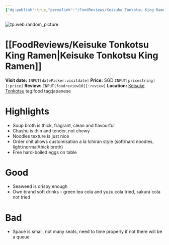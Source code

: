 ```yaml
---
{"dg-publish":true,"permalink":"/FoodReviews/Keisuke Tonkotsu King Ramen/","tags":["food","foodreview","review","ramen","tonkotsu","singapore","japanese"],"noteIcon":""}
---
```


![tp.web.random_picture](https://images.unsplash.com/photo-1479150928156-423a69d91fe0?crop=entropy&cs=tinysrgb&fit=crop&fm=jpg&h=200&ixid=MnwxfDB8MXxyYW5kb218MHx8cmFtZW4sZm9vZCxyZXN0YXVyYW50LGRpbmluZ3x8fHx8fDE2NTU3MTc4OTM&ixlib=rb-1.2.1&q=80&utm_campaign=api-credit&utm_medium=referral&utm_source=unsplash_source&w=480)
# [[FoodReviews/Keisuke Tonkotsu King Ramen\|Keisuke Tonkotsu King Ramen]]
**Visit date:** `INPUT[datePicker:visitdate]`
**Price:** SGD `INPUT[pricestring][:price]` 
**Review:** `INPUT[foodreview10][:review]`
**Location:** [Keisuke Tonkotsu](geo:1.2767774,103.8440193) tag:food tag:japanese
# Highlights
- Soup broth is thick, fragrant, clean and flavourful
- Chashu is thin and tender, not chewy
- Noodles texture is just nice
- Order chit allows customisation a la Ichiran style (soft/hard noodles, light/normal/thick broth)
- Free hard-boiled eggs on table

# Good
- Seaweed is crispy enough
- Own brand soft drinks - green tea cola and yuzu cola tried, sakura cola not tried

# Bad
- Space is small, not many seats, need to time properly if not there will be a queue
